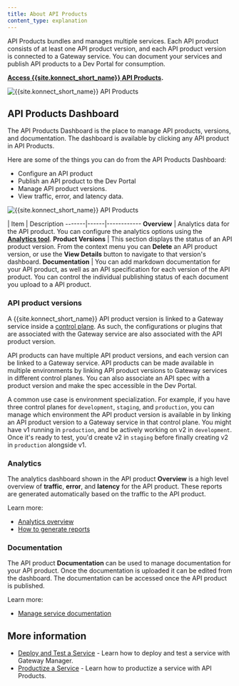 ```yaml
---
title: About API Products
content_type: explanation
---
```


API Products bundles and manages multiple services. Each API product consists of at least one API product version, and each API product version is connected to a Gateway service. You can document your services and publish API products to a Dev Portal for consumption.

**[Access {{site.konnect_short_name}} API Products](https://cloud.konghq.com/api-products).**

![{{site.konnect_short_name}} API Products](/assets/images/products/konnect/api-products/api-products-overview.png)

## API Products Dashboard

The API Products Dashboard is the place to manage API products, versions, and documentation. The dashboard is available by clicking any API product in API Products. 

Here are some of the things you can do from the API Products Dashboard: 

* Configure an API product
* Publish an API product to the Dev Portal
* Manage API product versions. 
* View traffic, error, and latency data. 


![{{site.konnect_short_name}} API Products](/assets/images/products/konnect/api-products/api-products-manage.png)


| Item | Description
-------|------|------------
**Overview** | Analytics data for the API product. You can configure the analytics options using the [**Analytics tool**](/konnect/analytics/).
**Product Versions** | This section displays the status of an API product version. From the context menu you can **Delete** an API product version, or use the **View Details** button to navigate to that version's dashboard. 
**Documentation** | You can add markdown documentation for your API product, as well as an API specification for each version of the API product. You can control the individual publishing status of each document you upload to a API product.


### API product versions

A {{site.konnect_short_name}} API product version is linked to a Gateway service inside a [control plane](/konnect/gateway-manager/#control-planes). As such, the configurations or plugins that are associated with the Gateway service are also associated with the API product version. 

API products can have multiple API product versions, and each version can be linked to a Gateway service. API products can be made available in multiple environments by linking API product versions to Gateway services in different control planes. You can also associate an API spec with a product version and make the spec accessible in the Dev Portal.

A common use case is environment specialization.
For example, if you have three control planes for `development`, `staging`, and
`production`, you can manage which environment the API product version is available in by
linking an API product version to a Gateway service in that control plane. You might have v1 running
in `production`, and be actively working on v2 in `development`. Once it's
ready to test, you'd create v2 in `staging` before finally creating v2 in
`production` alongside v1.


### Analytics

The analytics dashboard shown in the API product **Overview** is a high level overview of **traffic**, **error**, and **latency** for the API product. These reports are generated automatically based on the traffic to the API product. 

Learn more: 

* [Analytics overview](/konnect/analytics/)
* [How to generate reports](/konnect/analytics/generate-reports/)

### Documentation

The API product **Documentation** can be used to manage documentation for your API product. Once the documentation is uploaded it can be edited from the dashboard. The documentation can be accessed once the API product is published.

Learn more: 

* [Manage service documentation](/konnect/api-products/service-documentation/)

## More information

* [Deploy and Test a Service](/konnect/getting-started/add-api) - Learn how to deploy and test a service with Gateway Manager.
* [Productize a Service](/konnect/getting-started/productize-service/) - Learn how to productize a service with API Products.